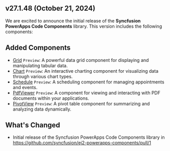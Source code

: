 ## v27.1.48 (October 21, 2024)

We are excited to announce the initial release of the **Syncfusion PowerApps Code Components** library. This version includes the following components:

## Added Components
- [Grid](components/grids) `Preview`:  A powerful data grid component for displaying and manipulating tabular data.
- [Chart](components/charts) `Preview`: An interactive charting component for visualizing data through various chart types.
- [Schedule](components/schedule) `Preview`: A scheduling component for managing appointments and events.
- [PdfViewer](components/pdfviewer) `Preview`: A component for viewing and interacting with PDF documents within your applications.
- [PivotView](components/pivotview) `Preview`: A pivot table component for summarizing and analyzing data dynamically.

## What's Changed
* Initial release of the Syncfusion PowerApps Code Components library in https://github.com/syncfusion/ej2-powerapps-components/pull/1
